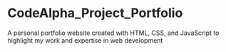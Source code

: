 # CodeAlpha_Project_Portfolio
A personal portfolio website created with HTML, CSS, and JavaScript to highlight my work and expertise in web development
